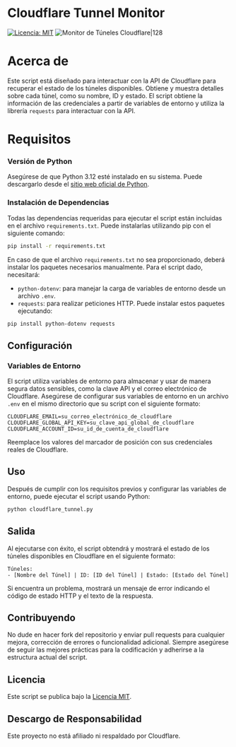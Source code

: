 # Cloudflare Tunnel Monitor

[![Licencia: MIT](https://img.shields.io/badge/License-MIT-green.svg)](https://opensource.org/licenses/MIT)
![Monitor de Túneles Cloudflare|128](https://raw.githubusercontent.com/deadbeef3137/ha-cloudflare-tunnel-monitor/master/images/logo.png)

# Acerca de
Este script está diseñado para interactuar con la API de Cloudflare para recuperar el estado de los túneles disponibles. Obtiene y muestra detalles sobre cada túnel, como su nombre, ID y estado. El script obtiene la información de las credenciales a partir de variables de entorno y utiliza la librería `requests` para interactuar con la API.

# Requisitos
### Versión de Python
Asegúrese de que Python 3.12 esté instalado en su sistema. Puede descargarlo desde el [sitio web oficial de Python](https://www.python.org/downloads/).

### Instalación de Dependencias
Todas las dependencias requeridas para ejecutar el script están incluidas en el archivo `requirements.txt`. Puede instalarlas utilizando pip con el siguiente comando:
```bash
pip install -r requirements.txt
```
En caso de que el archivo `requirements.txt` no sea proporcionado, deberá instalar los paquetes necesarios manualmente. Para el script dado, necesitará:
- `python-dotenv`: para manejar la carga de variables de entorno desde un archivo `.env`.
- `requests`: para realizar peticiones HTTP.
Puede instalar estos paquetes ejecutando:
```bash
pip install python-dotenv requests
```

## Configuración

### Variables de Entorno
El script utiliza variables de entorno para almacenar y usar de manera segura datos sensibles, como la clave API y el correo electrónico de Cloudflare. Asegúrese de configurar sus variables de entorno en un archivo `.env` en el mismo directorio que su script con el siguiente formato:
```dotenv
CLOUDFLARE_EMAIL=su_correo_electrónico_de_cloudflare
CLOUDFLARE_GLOBAL_API_KEY=su_clave_api_global_de_cloudflare
CLOUDFLARE_ACCOUNT_ID=su_id_de_cuenta_de_cloudflare
```
Reemplace los valores del marcador de posición con sus credenciales reales de Cloudflare.

## Uso

Después de cumplir con los requisitos previos y configurar las variables de entorno, puede ejecutar el script usando Python:
```bash
python cloudflare_tunnel.py
```

## Salida

Al ejecutarse con éxito, el script obtendrá y mostrará el estado de los túneles disponibles en Cloudflare en el siguiente formato:
```plaintext
Túneles:
- [Nombre del Túnel] | ID: [ID del Túnel] | Estado: [Estado del Túnel]
```
Si encuentra un problema, mostrará un mensaje de error indicando el código de estado HTTP y el texto de la respuesta.

## Contribuyendo
No dude en hacer fork del repositorio y enviar pull requests para cualquier mejora, corrección de errores o funcionalidad adicional. Siempre asegúrese de seguir las mejores prácticas para la codificación y adherirse a la estructura actual del script.

## Licencia
Este script se publica bajo la [Licencia MIT](https://opensource.org/licenses/MIT).

## Descargo de Responsabilidad
Este proyecto no está afiliado ni respaldado por Cloudflare.
